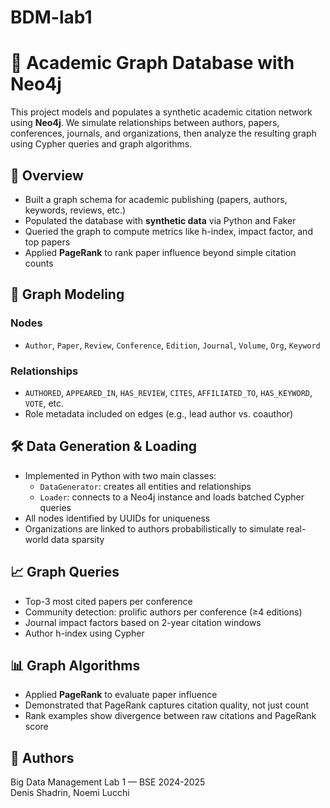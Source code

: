 # BDM-lab1

# 🧠 Academic Graph Database with Neo4j

This project models and populates a synthetic academic citation network using **Neo4j**. We simulate relationships between authors, papers, conferences, journals, and organizations, then analyze the resulting graph using Cypher queries and graph algorithms.

## 📘 Overview
- Built a graph schema for academic publishing (papers, authors, keywords, reviews, etc.)
- Populated the database with **synthetic data** via Python and Faker
- Queried the graph to compute metrics like h-index, impact factor, and top papers
- Applied **PageRank** to rank paper influence beyond simple citation counts

## 🔧 Graph Modeling

### Nodes
- `Author`, `Paper`, `Review`, `Conference`, `Edition`, `Journal`, `Volume`, `Org`, `Keyword`

### Relationships
- `AUTHORED`, `APPEARED_IN`, `HAS_REVIEW`, `CITES`, `AFFILIATED_TO`, `HAS_KEYWORD`, `VOTE`, etc.
- Role metadata included on edges (e.g., lead author vs. coauthor)

## 🛠 Data Generation & Loading
- Implemented in Python with two main classes:
  - `DataGenerator`: creates all entities and relationships
  - `Loader`: connects to a Neo4j instance and loads batched Cypher queries
- All nodes identified by UUIDs for uniqueness
- Organizations are linked to authors probabilistically to simulate real-world data sparsity

## 📈 Graph Queries
- Top-3 most cited papers per conference
- Community detection: prolific authors per conference (≥4 editions)
- Journal impact factors based on 2-year citation windows
- Author h-index using Cypher

## 📊 Graph Algorithms
- Applied **PageRank** to evaluate paper influence
- Demonstrated that PageRank captures citation quality, not just count
- Rank examples show divergence between raw citations and PageRank score

## 👥 Authors
Big Data Management Lab 1 — BSE 2024-2025  
Denis Shadrin, Noemi Lucchi
